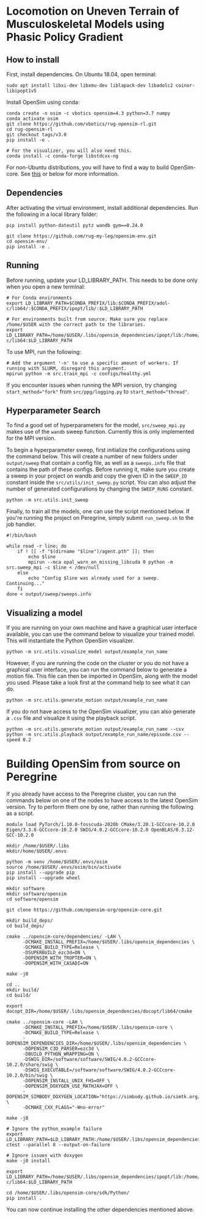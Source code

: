 # Locomotion on Uneven Terrain of Musculoskeletal Models using Phasic Policy Gradient 

## How to install

First, install dependencies. On Ubuntu 18.04, open terminal:

```
sudo apt install libxi-dev libxmu-dev liblapack-dev libadolc2 coinor-libipopt1v5 
```

Install OpenSim using conda:
```
conda create -n osim -c vbotics opensim=4.3 python=3.7 numpy
conda activate osim
git clone https://github.com/vbotics/rug-opensim-rl.git
cd rug-opensim-rl
git checkout tags/v3.0
pip install -e .

# For the visualizer, you will also need this.
conda install -c conda-forge libstdcxx-ng
```

For non-Ubuntu distributions, you will have to find a way to build OpenSim-core. See [this](https://github.com/opensim-org/opensim-core) or below for more information.

## Dependencies

After activating the virtual environment, install additional dependencies. Run the following in a local library folder:
```
pip install python-dateutil pytz wandb gym==0.24.0

git clone https://github.com/rug-my-leg/opensim-env.git
cd opensim-env/
pip install -e .
```

## Running

Before running, update your LD_LIBRARY_PATH. This needs to be done only when you open a new terminal:
```
# For Conda environments
export LD_LIBRARY_PATH=$CONDA_PREFIX/lib:$CONDA_PREFIX/adol-c/lib64/:$CONDA_PREFIX/ipopt/lib/:$LD_LIBRARY_PATH
```

```
# For environments built from source. Make sure you replace /home/$USER with the correct path to the libraries.
export LD_LIBRARY_PATH=/home/$USER/.libs/opensim_dependencies/ipopt/lib:/home/$USER/.libs/opensim_dependencies/adol-c/lib64:$LD_LIBRARY_PATH
```

To use MPI, run the following:
```
# Add the argument '-n' to use a specific amount of workers. If running with SLURM, disregard this argument.
mpirun python -m src.train_mpi -c configs/healthy.yml
```

If you encounter issues when running the MPI version, try changing `start_method="fork"` from `src/ppg/logging.py` to `start_method="thread"`.

## Hyperparameter Search
To find a good set of hyperparameters for the model, `src/sweep_mpi.py` makes use of the `wandb` sweep function. Currently this is only implemented for the MPI version.

To begin a hyperparameter sweep, first initialize the configurations using the command below. This will create a number of new folders under `output/sweep` that contain a config file, as well as a `sweeps.info` file that contains the path of these configs. Before running it, make sure you create a sweep in your project on wandb and copy the given ID in the `SWEEP_ID` constant inside the `src/utils/init_sweep.py` script. You can also adjust the number of generated configurations by changing the `SWEEP_RUNS` constant.
```
python -m src.utils.init_sweep
```

Finally, to train all the models, one can use the script mentioned below. If you're running the project on Peregrine, simply submit `run_sweep.sh` to the job handler.
```
#!/bin/bash

while read -r line; do
    if ! [[ -f "$(dirname "$line")/agent.pth" ]]; then
        echo $line
        mpirun --mca opal_warn_on_missing_libcuda 0 python -m src.sweep_mpi -c $line < /dev/null
    else
        echo "Config $line was already used for a sweep. Continuing..."
    fi
done < output/sweep/sweeps.info
```

## Visualizing a model
If you are running on your own machine and have a graphical user interface available, you can use the command below to visualize your trained model. This will instantiate the Python OpenSim visualizer.
```
python -m src.utils.visualize_model output/example_run_name
```

However, if you are running the code on the cluster or you do not have a graphical user interface, you can run the command below to generate a motion file. This file can then be imported in OpenSim, along with the model you used. Please take a look first at the command help to see what it can do.
```
python -m src.utils.generate_motion output/example_run_name
```

If you do not have access to the OpenSim visualizer, you can also generate a `.csv` file and visualize it using the playback script.
```
python -m src.utils.generate_motion output/example_run_name --csv
python -m src.utils.playback output/example_run_name/episode.csv --speed 0.2

```

# Building OpenSim from source on Peregrine
If you already have access to the Peregrine cluster, you can run the commands below on one of the nodes to have access to the latest OpenSim version. Try to perform them one by one, rather than running the following as a script.

```
module load PyTorch/1.10.0-fosscuda-2020b CMake/3.20.1-GCCcore-10.2.0 Eigen/3.3.8-GCCcore-10.2.0 SWIG/4.0.2-GCCcore-10.2.0 OpenBLAS/0.3.12-GCC-10.2.0

mkdir /home/$USER/.libs
mkdir/home/$USER/.envs

python -m venv /home/$USER/.envs/osim
source /home/$USER/.envs/osim/bin/activate
pip install --upgrade pip
pip install --upgrade wheel

mkdir software
mkdir software/opensim
cd software/opensim

git clone https://github.com/opensim-org/opensim-core.git

mkdir build_deps/
cd build_deps/

cmake ../opensim-core/dependencies/ -LAH \
      -DCMAKE_INSTALL_PREFIX=/home/$USER/.libs/opensim_dependencies \
      -DCMAKE_BUILD_TYPE=Release \
      -DSUPERBUILD_ezc3d=ON \
      -DOPENSIM_WITH_TROPTER=ON \
      -DOPENSIM_WITH_CASADI=ON

make -j8

cd ..
mkdir build/
cd build/

export docopt_DIR=/home/$USER/.libs/opensim_dependencies/docopt/lib64/cmake

cmake ../opensim-core -LAH \
      -DCMAKE_INSTALL_PREFIX=/home/$USER/.libs/opensim-core \
      -DCMAKE_BUILD_TYPE=Release \
      -DOPENSIM_DEPENDENCIES_DIR=/home/$USER/.libs/opensim_dependencies \
      -DOPENSIM_C3D_PARSER=ezc3d \
      -DBUILD_PYTHON_WRAPPING=ON \
      -DSWIG_DIR=/software/software/SWIG/4.0.2-GCCcore-10.2.0/share/swig \
      -DSWIG_EXECUTABLE=/software/software/SWIG/4.0.2-GCCcore-10.2.0/bin/swig \
      -DOPENSIM_INSTALL_UNIX_FHS=OFF \
      -DOPENSIM_DOXYGEN_USE_MATHJAX=OFF \
      -DOPENSIM_SIMBODY_DOXYGEN_LOCATION="https://simbody.github.io/simtk.org/api_docs/simbody/latest/" \
      -DCMAKE_CXX_FLAGS="-Wno-error"

make -j8

# Ignore the python_example failure
export LD_LIBRARY_PATH=$LD_LIBRARY_PATH:/home/$USER/.libs/opensim_dependencies/simbody/lib
ctest --parallel 8 --output-on-failure

# Ignore issues with doxygen
make -j8 install

export LD_LIBRARY_PATH=/home/$USER/.libs/opensim_dependencies/ipopt/lib:/home/$USER/.libs/opensim_dependencies/adol-c/lib64:$LD_LIBRARY_PATH

cd /home/$USER/.libs/opensim-core/sdk/Python/
pip install .
```

You can now continue installing the other dependencies mentioned above.